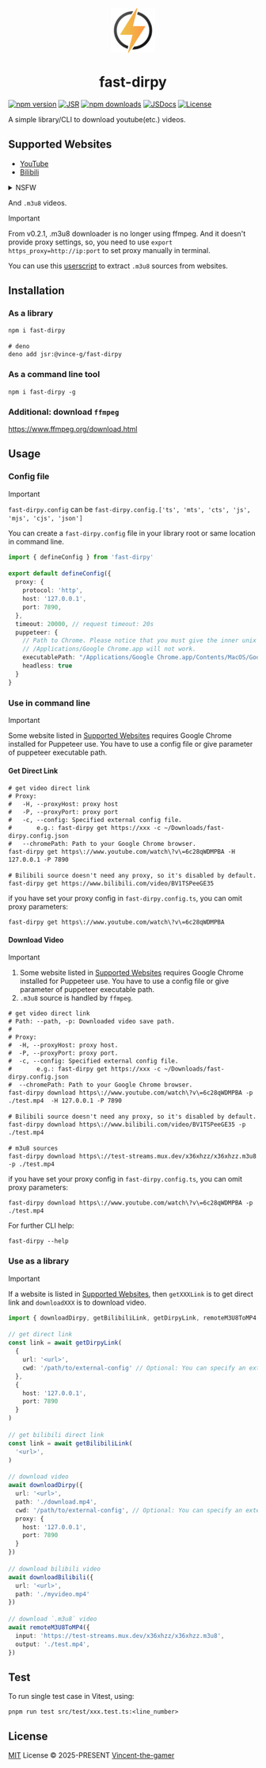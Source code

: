 <div align="center">
  <img src=".github/fast-dirpy.png" style="width: 90px;"/>
  <h1>fast-dirpy</h1>
</div>

[![npm version][npm-version-src]][npm-version-href]
[![JSR][jsr-badge]](https://jsr.io/@vince-g/fast-dirpy)
[![npm downloads][npm-downloads-src]][npm-downloads-href]
[![JSDocs][jsdocs-src]][jsdocs-href]
[![License][license-src]][license-href]

A simple library/CLI to download youtube(etc.) videos.

## Supported Websites

- [YouTube](https://www.youtube.com/)
- [Bilibili](https://www.bilibili.com/)

<details>
  <summary>NSFW</summary>
  
  * [Animehentai](https://animeidhentai.com/)
  * [Koreanpornmovies](https://koreanpornmovie.com/)
  * [XVideos](https://www.xvideos.com/)
  * [Missav](https://missav.ws/) (m3u8)
</details>


And `.m3u8` videos.

> [!IMPORTANT]
> From v0.2.1, .m3u8 downloader is no longer using ffmpeg.
> And it doesn't provide proxy settings, so, you need to use `export https_proxy=http://ip:port` to set proxy manually in terminal.

You can use this [userscript](https://greasyfork.org/zh-CN/scripts/449581-m3u8%E8%A7%86%E9%A2%91%E4%BE%A6%E6%B5%8B%E4%B8%8B%E8%BD%BD%E5%99%A8-%E8%87%AA%E5%8A%A8%E5%97%85%E6%8E%A2) to extract `.m3u8` sources from websites.

## Installation

### As a library
```shell
npm i fast-dirpy

# deno
deno add jsr:@vince-g/fast-dirpy
```

### As a **command line tool**
```shell
npm i fast-dirpy -g
```

### Additional: download `ffmpeg`

https://www.ffmpeg.org/download.html

## Usage

### Config file

> [!IMPORTANT]
> `fast-dirpy.config` can be `fast-dirpy.config.['ts', 'mts', 'cts', 'js', 'mjs', 'cjs', 'json']`

You can create a `fast-dirpy.config` file in your library root or same location in command line.

```ts
import { defineConfig } from 'fast-dirpy'

export default defineConfig({
  proxy: {
    protocol: 'http',
    host: '127.0.0.1',
    port: 7890,
  },
  timeout: 20000, // request timeout: 20s
  puppeteer: {
    // Path to Chrome. Please notice that you must give the inner unix executable file path in macOS.
    // /Applications/Google Chrome.app will not work.
    executablePath: "/Applications/Google Chrome.app/Contents/MacOS/Google Chrome",
    headless: true
  }
}
```

### Use in command line

> [!IMPORTANT]
> Some website listed in [Supported Websites](#supported-websites) requires Google Chrome installed for Puppeteer use. You have to use a config file or give parameter of puppeteer executable path.

#### Get Direct Link

```shell
# get video direct link
# Proxy:
#   -H, --proxyHost: proxy host
#   -P, --proxyPort: proxy port
#   -c, --config: Specified external config file.
#       e.g.: fast-dirpy get https://xxx -c ~/Downloads/fast-dirpy.config.json
#   --chromePath: Path to your Google Chrome browser.
fast-dirpy get https\://www.youtube.com/watch\?v\=6c28qWDMPBA -H 127.0.0.1 -P 7890

# Bilibili source doesn't need any proxy, so it's disabled by default.
fast-dirpy get https://www.bilibili.com/video/BV1TSPeeGE35
```

if you have set your proxy config in `fast-dirpy.config.ts`, you can omit proxy parameters:

```shell
fast-dirpy get https\://www.youtube.com/watch\?v\=6c28qWDMPBA
```

#### Download Video

> [!IMPORTANT]
> 1. Some website listed in [Supported Websites](#supported-websites) requires Google Chrome installed for Puppeteer use. You have to use a config file or give parameter of puppeteer executable path.
> 2. `.m3u8` source is handled by `ffmpeg`.

```shell
# get video direct link
# Path: --path, -p: Downloaded video save path.
#
# Proxy:
#  -H, --proxyHost: proxy host.
#  -P, --proxyPort: proxy port.
#  -c, --config: Specified external config file.
#       e.g.: fast-dirpy get https://xxx -c ~/Downloads/fast-dirpy.config.json
#  --chromePath: Path to your Google Chrome browser.
fast-dirpy download https\://www.youtube.com/watch\?v\=6c28qWDMPBA -p ./test.mp4  -H 127.0.0.1 -P 7890

# Bilibili source doesn't need any proxy, so it's disabled by default.
fast-dirpy download https\://www.bilibili.com/video/BV1TSPeeGE35 -p ./test.mp4

# m3u8 sources
fast-dirpy download https\://test-streams.mux.dev/x36xhzz/x36xhzz.m3u8 -p ./test.mp4
```

if you have set your proxy config in `fast-dirpy.config.ts`, you can omit proxy parameters:

```shell
fast-dirpy download https\://www.youtube.com/watch\?v\=6c28qWDMPBA -p ./test.mp4
```

For further CLI help:

```shell
fast-dirpy --help
```

### Use as a library

> [!IMPORTANT]
> If a website is listed in [Supported Websites](#supported-websites), then `getXXXLink` is to get direct link and `downloadXXX` is to download video.

```ts
import { downloadDirpy, getBilibiliLink, getDirpyLink, remoteM3U8ToMP4 } from 'fast-dirpy'

// get direct link
const link = await getDirpyLink(
  {
    url: '<url>',
    cwd: '/path/to/external-config' // Optional: You can specify an external config file.
  },
  {
    host: '127.0.0.1',
    port: 7890
  }
)

// get bilibili direct link
const link = await getBilibiliLink(
  '<url>',
)

// download video
await downloadDirpy({
  url: '<url>',
  path: './download.mp4',
  cwd: '/path/to/external-config', // Optional: You can specify an external config file.
  proxy: {
    host: '127.0.0.1',
    port: 7890
  }
})

// download bilibili video
await downloadBilibili({
  url: '<url>',
  path: './myvideo.mp4'
})

// download `.m3u8` video
await remoteM3U8ToMP4({
  input: 'https://test-streams.mux.dev/x36xhzz/x36xhzz.m3u8',
  output: './test.mp4',
})
```

## Test

To run single test case in Vitest, using:

```shell
pnpm run test src/test/xxx.test.ts:<line_number>
```

## License

[MIT](./LICENSE) License © 2025-PRESENT [Vincent-the-gamer](https://github.com/Vincent-the-gamer)

<!-- Badges -->

[npm-version-src]: https://img.shields.io/npm/v/fast-dirpy?style=flat&colorA=080f12&colorB=1fa669
[npm-version-href]: https://npmjs.com/package/fast-dirpy
[npm-downloads-src]: https://img.shields.io/npm/dm/fast-dirpy?style=flat&colorA=080f12&colorB=1fa669
[npm-downloads-href]: https://npmjs.com/package/fast-dirpy
[license-src]: https://img.shields.io/github/license/Vincent-the-gamer/fast-dirpy.svg?style=flat&colorA=080f12&colorB=1fa669
[license-href]: https://github.com/Vincent-the-gamer/fast-dirpy/blob/main/LICENSE
[jsdocs-src]: https://img.shields.io/badge/jsdocs-reference-080f12?style=flat&colorA=080f12&colorB=1fa669
[jsdocs-href]: https://www.jsdocs.io/package/fast-dirpy
[jsr-badge]: https://jsr.io/badges/@vince-g/fast-dirpy
